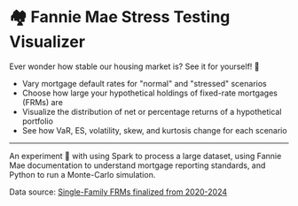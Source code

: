# 🏘️ Fannie Mae Stress Testing Visualizer
Ever wonder how stable our housing market is? See it for yourself! 👀
- Vary mortgage default rates for "normal" and "stressed" scenarios
- Choose how large your hypothetical holdings of fixed-rate mortgages (FRMs) are
- Visualize the distribution of net or percentage returns of a hypothetical portfolio
- See how VaR, ES, volatility, skew, and kurtosis change for each scenario
---
An experiment 🔬 with using Spark to process a large dataset, using Fannie Mae documentation to understand mortgage reporting standards, and Python to run a Monte-Carlo simulation.

Data source: [Single-Family FRMs finalized from 2020-2024](https://capitalmarkets.fanniemae.com/credit-risk-transfer/single-family-credit-risk-transfer/fannie-mae-single-family-loan-performance-data)
